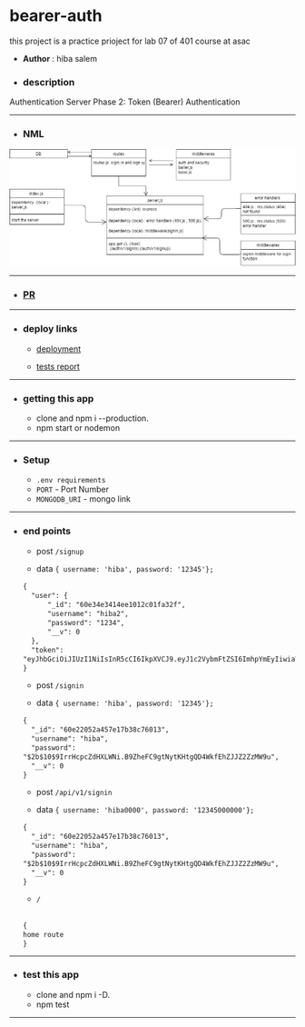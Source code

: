 # bearer-auth

this project is a practice prioject for lab 07 of 401 course at asac

- **Author** : hiba salem

- ### description

Authentication Server Phase 2: Token (Bearer) Authentication

---

- ### NML

![NML](./lab07.jpg)

---

- ### [PR](https://github.com/hibasalem/bearer-auth/pull/1)

---

- ### deploy links

  - [ deployment](https://bearer-authmain.herokuapp.com)

  - [tests report](https://github.com/hibasalem/bearer-auth/actions)

---

- ### getting this app

  - clone and npm i --production.
  - npm start or nodemon

---

- ### Setup

  - `.env requirements`
  - `PORT` - Port Number
  - `MONGODB_URI` - mongo link

---

- ### end points

  - post `/signup`

  - data `{ username: 'hiba', password: '12345'};`

  ```
  {
    "user": {
        "_id": "60e34e3414ee1012c01fa32f",
        "username": "hiba2",
        "password": "1234",
        "__v": 0
    },
    "token": "eyJhbGciOiJIUzI1NiIsInR5cCI6IkpXVCJ9.eyJ1c2VybmFtZSI6ImhpYmEyIiwiaWF0IjoxNjI1NTA5NDI4fQ.VgU7Bghyb2x8TjGRA000xrEN0UyCMTvCcFfLKzrKGKo"
  }

  ```

  - post `/signin`

  - data `{ username: 'hiba', password: '12345'};`

  ```
  {
    "_id": "60e22052a457e17b38c76013",
    "username": "hiba",
    "password": "$2b$10$9IrrHcpcZdHXLWNi.B9ZheFC9gtNytKHtgQD4WkfEhZJJZ2ZzMW9u",
    "__v": 0
  }

  ```

  - post `/api/v1/signin`

  - data `{ username: 'hiba0000', password: '12345000000'};`

  ```
  {
    "_id": "60e22052a457e17b38c76013",
    "username": "hiba",
    "password": "$2b$10$9IrrHcpcZdHXLWNi.B9ZheFC9gtNytKHtgQD4WkfEhZJJZ2ZzMW9u",
    "__v": 0
  }

  ```

  - `/`

  ```

  {
  home route
  }

  ```

---

- ### test this app

  - clone and npm i -D.
  - npm test

---
